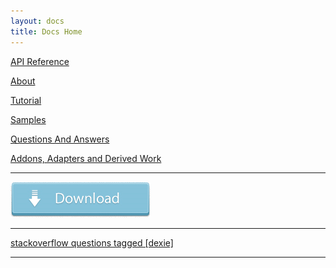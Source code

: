 ```yaml
---
layout: docs
title: Docs Home
---
```


[API Reference](/docs/API-Reference)

[About](/docs/Dexie.js)

[Tutorial](/docs/Tutorial)

[Samples](/docs/Samples)

[Questions And Answers](/docs/Questions-and-Answers)

[Addons, Adapters and Derived Work](/docs/DerivedWork)

****

[![Click to download](/assets/images/download-button.png)](Download)

****

[stackoverflow questions tagged [dexie]](https://stackoverflow.com/questions/tagged/dexie?sort=newest)

****
